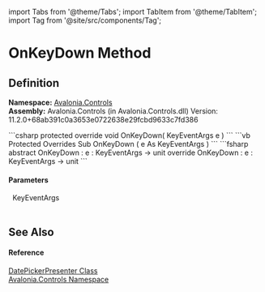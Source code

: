import Tabs from '@theme/Tabs'; 
import TabItem from '@theme/TabItem'; 
import Tag from '@site/src/components/Tag'; 

# OnKeyDown Method




## Definition
**Namespace:** <a href="N_Avalonia_Controls">Avalonia.Controls</a>  
**Assembly:** Avalonia.Controls (in Avalonia.Controls.dll) Version: 11.2.0+68ab391c0a3653e0722638e29fcbd9633c7fd386

<Tabs groupId="api-code-preview">
<TabItem value="csharp" label="C#">
```csharp
protected override void OnKeyDown(
	KeyEventArgs e
)
```
</TabItem>
<TabItem value="vb" label="VB">
```vb
Protected Overrides Sub OnKeyDown ( 
	e As KeyEventArgs
)
```
</TabItem>
<TabItem value="fsharp" label="F#">
```fsharp
abstract OnKeyDown : 
        e : KeyEventArgs -> unit 
override OnKeyDown : 
        e : KeyEventArgs -> unit 
```
</TabItem>
</Tabs>



#### Parameters
<dl><dt>  KeyEventArgs</dt><dd> </dd></dl>

## See Also


#### Reference
<a href="T_Avalonia_Controls_DatePickerPresenter">DatePickerPresenter Class</a>  
<a href="N_Avalonia_Controls">Avalonia.Controls Namespace</a>  
